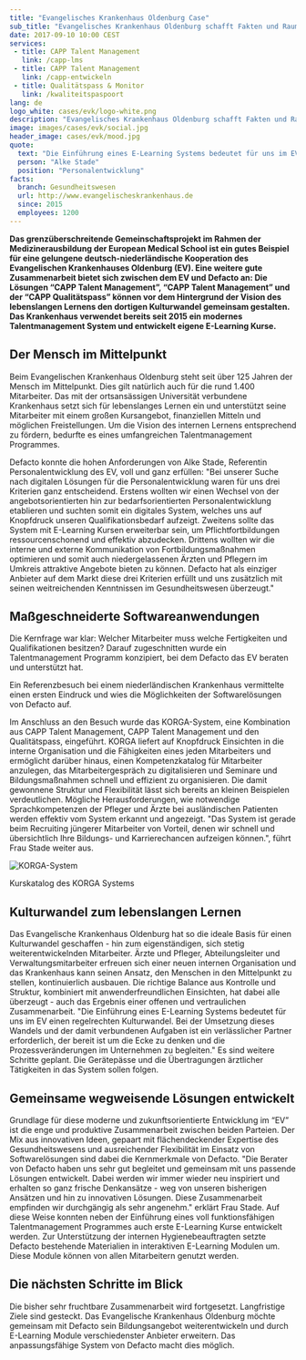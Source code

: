 ```yaml
---
title: "Evangelisches Krankenhaus Oldenburg Case"
sub_title: "Evangelisches Krankenhaus Oldenburg schafft Fakten und Raum für Talent"
date: 2017-09-10 10:00 CEST
services:
 - title: CAPP Talent Management
   link: /capp-lms
 - title: CAPP Talent Management
   link: /capp-entwickeln
 - title: Qualitätspass & Monitor
   link: /kwaliteitspaspoort
lang: de
logo_white: cases/evk/logo-white.png
description: "Evangelisches Krankenhaus Oldenburg schafft Fakten und Raum für Talent"
image: images/cases/evk/social.jpg
header_image: cases/evk/mood.jpg
quote:
  text: "Die Einführung eines E-Learning Systems bedeutet für uns im EV einen regelrechten Kulturwandel."
  person: "Alke Stade"
  position: "Personalentwicklung"
facts:
  branch: Gesundheitswesen
  url: http://www.evangelischeskrankenhaus.de
  since: 2015
  employees: 1200
---
```


__Das grenzüberschreitende Gemeinschaftsprojekt im Rahmen der Medizinerausbildung der European Medical School ist ein gutes Beispiel für eine gelungene deutsch-niederländische Kooperation des Evangelischen Krankenhauses Oldenburg (EV). Eine weitere gute Zusammenarbeit bietet sich zwischen dem EV und Defacto an: Die Lösungen “CAPP Talent Management”, “CAPP Talent Management” und der “CAPP Qualitätspass” können vor dem Hintergrund der Vision des lebenslangen Lernens den dortigen Kulturwandel gemeinsam gestalten. Das Krankenhaus verwendet bereits seit 2015 ein modernes Talentmanagement System und entwickelt eigene E-Learning Kurse.__

## Der Mensch im Mittelpunkt

Beim Evangelischen Krankenhaus Oldenburg steht seit über 125 Jahren der Mensch im Mittelpunkt. Dies gilt natürlich auch für die rund 1.400 Mitarbeiter. Das mit der ortsansässigen Universität verbundene Krankenhaus setzt sich für lebenslanges Lernen ein und unterstützt seine Mitarbeiter mit einem großen Kursangebot, finanziellen Mitteln und möglichen Freistellungen. Um die Vision des internen Lernens entsprechend zu fördern, bedurfte es eines umfangreichen Talentmanagement Programmes.

Defacto konnte die hohen Anforderungen von Alke Stade, Referentin Personalentwicklung des EV, voll und ganz erfüllen: "Bei unserer Suche nach digitalen Lösungen für die Personalentwicklung waren für uns drei Kriterien ganz entscheidend. Erstens wollten wir einen Wechsel von der angebotsorientierten hin zur bedarfsorientierten Personalentwicklung etablieren und suchten somit ein digitales System, welches uns auf Knopfdruck unseren Qualifikationsbedarf aufzeigt. Zweitens sollte das System mit E-Learning Kursen erweiterbar sein, um Pflichtfortbildungen ressourcenschonend und effektiv abzudecken. Drittens wollten wir die interne und externe Kommunikation von Fortbildungsmaßnahmen optimieren und somit auch niedergelassenen Ärzten und Pflegern im Umkreis attraktive Angebote bieten zu können. Defacto hat als einziger Anbieter auf dem Markt diese drei Kriterien erfüllt und uns zusätzlich mit seinen weitreichenden Kenntnissen im Gesundheitswesen überzeugt."

## Maßgeschneiderte Softwareanwendungen

Die Kernfrage war klar: Welcher Mitarbeiter muss welche Fertigkeiten und Qualifikationen besitzen? Darauf zugeschnitten wurde ein Talentmanagement Programm konzipiert, bei dem Defacto das EV beraten und unterstützt hat.

Ein Referenzbesuch bei einem niederländischen Krankenhaus vermittelte einen ersten Eindruck und wies die Möglichkeiten der Softwarelösungen von Defacto auf.

Im Anschluss an den Besuch wurde das KORGA-System, eine Kombination aus CAPP Talent Management, CAPP Talent Management und den Qualitätspass, eingeführt. KORGA liefert auf Knopfdruck Einsichten in die interne Organisation und die Fähigkeiten eines jeden Mitarbeiters und ermöglicht darüber hinaus, einen Kompetenzkatalog für Mitarbeiter anzulegen, das Mitarbeitergespräch zu digitalisieren und Seminare und Bildungsmaßnahmen schnell und effizient zu organisieren. Die damit gewonnene Struktur und Flexibilität lässt sich bereits an kleinen Beispielen verdeutlichen. Mögliche Herausforderungen, wie notwendige Sprachkompetenzen der Pfleger und Ärzte bei ausländischen Patienten werden effektiv vom System erkannt und angezeigt. "Das System ist gerade beim Recruiting jüngerer Mitarbeiter von Vorteil, denen wir schnell und übersichtlich Ihre Bildungs- und Karrierechancen aufzeigen können.", führt Frau Stade weiter aus.

![KORGA-System](/images/cases/evk/evk-kurskatalog.png)
<p class="caption">Kurskatalog des KORGA Systems</p>

## Kulturwandel zum lebenslangen Lernen

Das Evangelische Krankenhaus Oldenburg hat so die ideale Basis für einen Kulturwandel geschaffen - hin zum eigenständigen, sich stetig weiterentwickelnden Mitarbeiter. Ärzte und Pfleger, Abteilungsleiter und Verwaltungsmitarbeiter erfreuen sich einer neuen internen Organisation und das Krankenhaus kann seinen Ansatz, den Menschen in den Mittelpunkt zu stellen, kontinuierlich ausbauen. Die richtige Balance aus Kontrolle und Struktur, kombiniert mit anwenderfreundlichen Einsichten, hat dabei alle überzeugt - auch das Ergebnis einer offenen und vertraulichen Zusammenarbeit. "Die Einführung eines E-Learning Systems bedeutet für uns im EV einen regelrechten Kulturwandel. Bei der Umsetzung dieses Wandels und der damit verbundenen Aufgaben ist ein verlässlicher Partner erforderlich, der bereit ist um die Ecke zu denken und die Prozessveränderungen im Unternehmen zu begleiten." Es sind weitere Schritte geplant. Die Gerätepässe und die Übertragungen ärztlicher Tätigkeiten in das System sollen folgen.

## Gemeinsame wegweisende Lösungen entwickelt

Grundlage für diese moderne und zukunftsorientierte Entwicklung im “EV” ist die enge und produktive Zusammenarbeit zwischen beiden Parteien. Der Mix aus innovativen Ideen, gepaart mit flächendeckender Expertise des Gesundheitswesens und ausreichender Flexibilität im Einsatz von Softwarelösungen sind dabei die Kernmerkmale von Defacto. "Die Berater von Defacto haben uns sehr gut begleitet und gemeinsam mit uns passende Lösungen entwickelt. Dabei werden wir immer wieder neu inspiriert und erhalten so ganz frische Denkansätze - weg von unseren bisherigen Ansätzen und hin zu innovativen Lösungen. Diese Zusammenarbeit empfinden wir durchgängig als sehr angenehm." erklärt Frau Stade. Auf diese Weise konnten neben der Einführung eines voll funktionsfähigen Talentmanagement Programmes auch erste E-Learning Kurse entwickelt werden. Zur Unterstützung der internen Hygienebeauftragten setzte Defacto bestehende Materialien in interaktiven E-Learning Modulen um. Diese Module können von allen Mitarbeitern genutzt werden.

## Die nächsten Schritte im Blick

Die bisher sehr fruchtbare Zusammenarbeit wird fortgesetzt. Langfristige Ziele sind gesteckt. Das Evangelische Krankenhaus Oldenburg möchte gemeinsam mit Defacto sein Bildungsangebot weiterentwickeln und durch E-Learning Module verschiedenster Anbieter erweitern. Das anpassungsfähige System von Defacto macht dies möglich.
